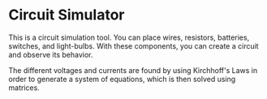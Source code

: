 # Circuit Simulator
This is a circuit simulation tool.
You can place wires, resistors, batteries, switches, and light-bulbs.
With these components, you can create a circuit and observe its behavior.

The different voltages and currents are found by using Kirchhoff's Laws in order to generate a system of equations, which is then solved using matrices.

